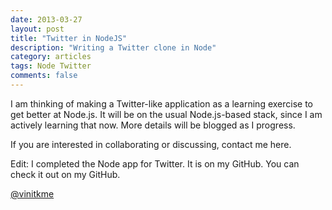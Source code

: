 ```yaml
---
date: 2013-03-27
layout: post
title: "Twitter in NodeJS"
description: "Writing a Twitter clone in Node"
category: articles
tags: Node Twitter
comments: false
---
```


I am thinking of making a Twitter-like application as a learning exercise 
to get better at Node.js. It will be on the usual Node.js-based stack, since I am actively 
learning that now. More details will be blogged as I progress.

If you are interested in collaborating or discussing, contact me here.

Edit: I completed the Node app for Twitter. It is on my GitHub. You can check it out on my GitHub.

[@vinitkme](http://twitter.com/vinitkme)

